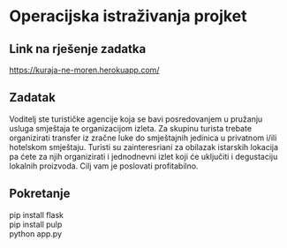 # Operacijska istraživanja projket

## Link na rješenje zadatka

https://kuraja-ne-moren.herokuapp.com/

## Zadatak

Voditelj ste turističke agencije koja se bavi posredovanjem u pružanju usluga
smještaja te organizacijom izleta. Za skupinu turista trebate organizirati transfer
iz zračne luke do smještajnih jedinica u privatnom i/ili hotelskom smještaju.
Turisti su zainteresriani za obilazak istarskih lokacija pa ćete za njih organizirati i
jednodnevni izlet koji će uključiti i degustaciju lokalnih proizvoda. Cilj vam je
poslovati profitabilno.

## Pokretanje

pip install flask
<br />pip install pulp
<br />python app.py
